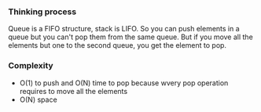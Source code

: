 ### Thinking process

Queue is a FIFO structure, stack is LIFO. 
So you can push elements in a queue but you can't pop them from the same queue. 
But if you move all the elements but one to the second queue, you get the element to pop.

### Complexity

* O(1) to push and O(N) time to pop because wvery pop operation requires to move all the elements
* O(N) space
